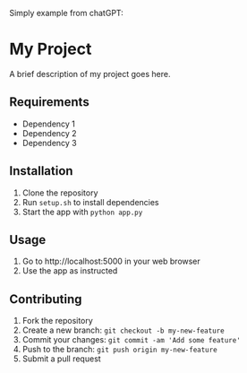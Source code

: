 Simply example from chatGPT:

# My Project

A brief description of my project goes here.

## Requirements

- Dependency 1
- Dependency 2
- Dependency 3

## Installation

1. Clone the repository
2. Run `setup.sh` to install dependencies
3. Start the app with `python app.py`

## Usage

1. Go to http://localhost:5000 in your web browser
2. Use the app as instructed

## Contributing

1. Fork the repository
2. Create a new branch: `git checkout -b my-new-feature`
3. Commit your changes: `git commit -am 'Add some feature'`
4. Push to the branch: `git push origin my-new-feature`
5. Submit a pull request

